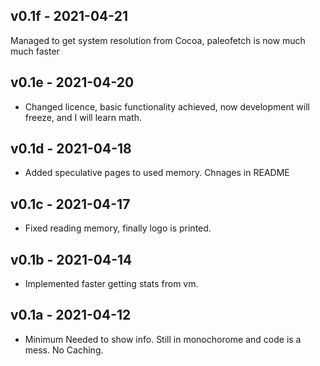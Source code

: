 v0.1f - 2021-04-21
------------------
Managed to get system resolution from Cocoa, paleofetch is now much much faster

v0.1e - 2021-04-20
------------------
* Changed licence, basic functionality achieved, now development will freeze, and I will learn math.

v0.1d - 2021-04-18
------------------
* Added speculative pages to used memory. Chnages in README

v0.1c - 2021-04-17
------------------
* Fixed reading memory, finally logo is printed.

v0.1b - 2021-04-14
------------------
* Implemented faster getting stats from vm.

v0.1a - 2021-04-12
-----------------
* Minimum Needed to show info. Still in monochorome and code is a mess. No Caching.

